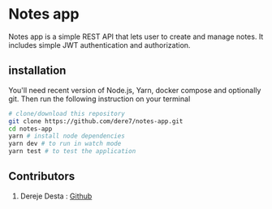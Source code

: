 # Notes app

Notes app is a simple REST API that lets user to create and manage notes. It includes simple JWT authentication and authorization.

## installation

You'll need recent version of Node.js, Yarn, docker compose and optionally git. Then run the following instruction on your terminal

```bash
# clone/download this repository
git clone https://github.com/dere7/notes-app.git
cd notes-app
yarn # install node dependencies
yarn dev # to run in watch mode
yarn test # to test the application
```

## Contributors

1. Dereje Desta : [Github](https://github.com/dere7)
